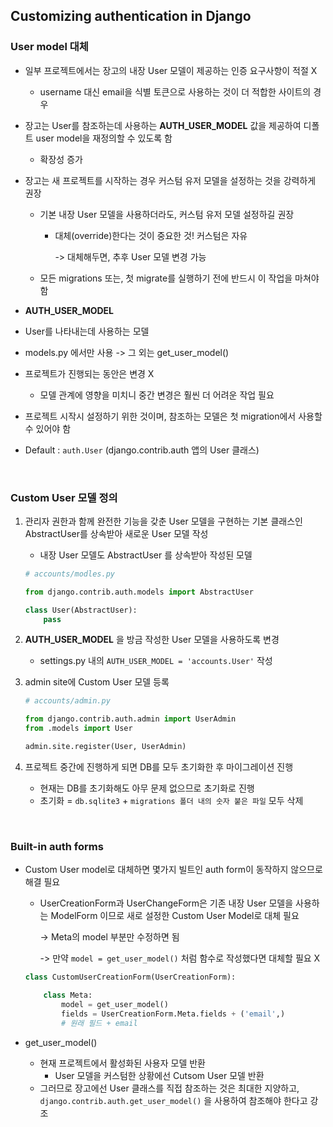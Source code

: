 ## Customizing authentication in Django   

### User model 대체   

- 일부 프로젝트에서는 장고의 내장 User 모델이 제공하는 인증 요구사항이 적절 X   

  - username 대신 email을 식별 토큰으로 사용하는 것이 더 적합한 사이트의 경우      

- 장고는 User를 참조하는데 사용하는 **AUTH_USER_MODEL** 값을 제공하여 디폴트 user model을 재정의할 수 있도록 함   

  - 확장성 증가      

- 장고는 새 프로젝트를 시작하는 경우 커스텀 유저 모델을 설정하는 것을 강력하게 권장   

  - 기본 내장 User 모델을 사용하더라도, 커스텀 유저 모델 설정하길 권장   

    - 대체(override)한다는 것이 중요한 것!  커스텀은 자유       

      -> 대체해두면, 추후 User 모델 변경 가능    

  - 모든 migrations 또는, 첫 migrate를 실행하기 전에 반드시 이 작업을 마쳐야 함    

-  **AUTH_USER_MODEL**

  - User를 나타내는데 사용하는 모델
  - models.py 에서만 사용 -> 그 외는 get_user_model()       
  - 프로젝트가 진행되는 동안은 변경 X     
    - 모델 관계에 영향을 미치니 중간 변경은 훨씬 더 어려운 작업 필요        
  - 프로젝트 시작시 설정하기 위한 것이며, 참조하는 모델은 첫 migration에서 사용할 수 있어야 함   
  - Default : `auth.User` (django.contrib.auth 앱의 User 클래스)      

</br>    

### Custom User 모델 정의   

1. 관리자 권한과 함께 완전한 기능을 갖춘 User 모델을 구현하는 기본 클래스인 AbstractUser를 상속받아 새로운 User 모델 작성   

   - 내장 User 모델도 AbstractUser 를 상속받아 작성된 모델   

   ```python
   # accounts/modles.py
   
   from django.contrib.auth.models import AbstractUser
   
   class User(AbstractUser):
       pass
   ```

   

2. **AUTH_USER_MODEL** 을 방금 작성한 User 모델을 사용하도록 변경   

   - settings.py 내의 `AUTH_USER_MODEL = 'accounts.User'`  작성    

3. admin site에 Custom User 모델 등록   

   ```python
   # accounts/admin.py
   
   from django.contrib.auth.admin import UserAdmin
   from .models import User
   
   admin.site.register(User, UserAdmin)
   ```

   

4. 프로젝트 중간에 진행하게 되면 DB를 모두 초기화한 후 마이그레이션 진행    

   - 현재는 DB를 초기화해도 아무 문제 없으므로 초기화로 진행   
   - 초기화 = `db.sqlite3`  + `migrations 폴더 내의 숫자 붙은 파일` 모두 삭제       

</br>   

### Built-in auth forms   

- Custom User model로 대체하면 몇가지 빌트인 auth form이 동작하지 않으므로 해결 필요       

  - UserCreationForm과 UserChangeForm은 기존 내장 User 모델을 사용하는 ModelForm 이므로 새로 설정한 Custom User Model로 대체 필요    

    -> Meta의 model 부분만 수정하면 됨    

    -> 만약 `model = get_user_model()` 처럼 함수로 작성했다면 대체할 필요 X      

  ```python
  class CustomUserCreationForm(UserCreationForm):
  
      class Meta:
          model = get_user_model()
          fields = UserCreationForm.Meta.fields + ('email',)
          # 원래 필드 + email   
  ```

- get_user_model()     
  - 현재 프로젝트에서 활성화된 사용자 모델 반환   
    - User 모델을 커스텀한 상황에선 Cutsom User 모델 반환   
  - 그러므로 장고에선 User 클래스를 직접 참조하는 것은 최대한 지양하고,    `django.contrib.auth.get_user_model()` 을 사용하여 참조해야 한다고 강조    

